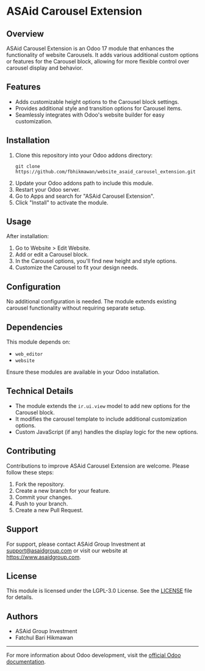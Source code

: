 # ASAid Carousel Extension

## Overview

ASAid Carousel Extension is an Odoo 17 module that enhances the functionality of website Carousels. It adds various additional custom options or features for the Carousel block, allowing for more flexible control over carousel display and behavior.

## Features

- Adds customizable height options to the Carousel block settings.
- Provides additional style and transition options for Carousel items.
- Seamlessly integrates with Odoo's website builder for easy customization.

## Installation

1. Clone this repository into your Odoo addons directory:
   ```
   git clone https://github.com/fbhikmawan/website_asaid_carousel_extension.git
   ```
2. Update your Odoo addons path to include this module.
3. Restart your Odoo server.
4. Go to Apps and search for "ASAid Carousel Extension".
5. Click "Install" to activate the module.

## Usage

After installation:

1. Go to Website > Edit Website.
2. Add or edit a Carousel block.
3. In the Carousel options, you'll find new height and style options.
4. Customize the Carousel to fit your design needs.

## Configuration

No additional configuration is needed. The module extends existing carousel functionality without requiring separate setup.

## Dependencies

This module depends on:
- `web_editor`
- `website`

Ensure these modules are available in your Odoo installation.

## Technical Details

- The module extends the `ir.ui.view` model to add new options for the Carousel block.
- It modifies the carousel template to include additional customization options.
- Custom JavaScript (if any) handles the display logic for the new options.

## Contributing

Contributions to improve ASAid Carousel Extension are welcome. Please follow these steps:

1. Fork the repository.
2. Create a new branch for your feature.
3. Commit your changes.
4. Push to your branch.
5. Create a new Pull Request.

## Support

For support, please contact ASAid Group Investment at support@asaidgroup.com or visit our website at https://www.asaidgroup.com.

## License

This module is licensed under the LGPL-3.0 License. See the [LICENSE](LICENSE) file for details.

## Authors

- ASAid Group Investment
- Fatchul Bari Hikmawan

---

For more information about Odoo development, visit the [official Odoo documentation](https://www.odoo.com/documentation/17.0/).
